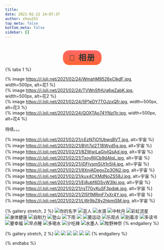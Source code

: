 ```yaml
---
title: 
date: 2021-02-22 14:07:37
author: zhou251
top_meta: false
bottom_meta: false
sidebar: []
---
```

<div style="margin-top:2.5rem;text-align:center">
<span class="milky">🍂 相册</span>
</div>

<style>
.milky {
    font-family: "Arial Rounded MT Bold", "Helvetica Rounded", Arial, sans-serif;
    font-size: 25px;
    letter-spacing: 0.1em;
    color: #333333;
    font-weight: 700;
    padding: 10px 20px;
    border-radius: 20px;
    background: linear-gradient(rgb(255, 102, 102) 0px, rgb(255, 102, 51) 100%);
}
</style>
{% tabs 1 %}

<!-- tab 📸camera -->
{% image https://i.loli.net/2021/02/24/WmahM9526xClkdF.jpg, width=500px, alt=花1 %}<br/>
{% image https://i.loli.net/2021/02/24/TVWnSfHUg6wZabK.jpg, width=500px, alt=花2 %}<br/>
{% image https://i.loli.net/2021/02/24/5P1eDY7TOJzxQfr.jpg, width=500px, alt=花3 %}<br/>
{% image https://i.loli.net/2021/02/24/QOXTAo74YNzi1jr.jpg, width=500px, alt=花4 %}<br/>
<!-- endtab -->

<!-- tab ⛰️风景 -->
待续。。。
<!-- endtab -->

<!-- tab 🖥️电脑壁纸 -->
{% image https://i.loli.net/2021/02/21/cEzN7iO1UbwsBVT.jpg, alt=宇宙 %}<br/>
{% image https://i.loli.net/2021/02/21/BVt7sl2T18Wyd5g.jpg, alt=宇宙 %}<br/>
{% image https://i.loli.net/2021/02/21/8ZWwjLaGiyIQsAd.jpg, alt=宇宙 %}<br/>
{% image https://i.loli.net/2021/02/21/TxoyRjlCb9dAIqL.jpg, alt=宇宙 %}<br/>
{% image https://i.loli.net/2021/02/21/jDFIvsmSUt1n5l4.jpg, alt=宇宙 %}<br/>
{% image https://i.loli.net/2021/02/21/8XnjADegvZp3ON2.jpg, alt=宇宙 %}<br/>
{% image https://i.loli.net/2021/02/21/kux4CXMdNoZS58J.jpg, alt=宇宙 %}<br/>
{% image https://i.loli.net/2021/02/21/Ej8ubf6DSvW3Iki.jpg, alt=宇宙 %}<br/>
{% image https://i.loli.net/2021/02/21/rsT7GyKuSF3pdqk.jpg, alt=宇宙 %}<br/>
{% image https://i.loli.net/2021/02/21/ZI5f1MRmF7xXr4Y.jpg, alt=宇宙 %}<br/>
{% image https://i.loli.net/2021/02/21/LWr9bZ8y2hkmiSM.jpg, alt=宇宙 %}<br/>
<!-- endtab -->

<!-- tab 📱手机壁纸 -->
{% gallery stretch, 2 %}
![你的名字](https://i.loli.net/2021/02/21/eEa7xbGsPjD1p8L.jpg)
![亚人](https://i.loli.net/2021/02/21/qu1rAlCdXFNv2gD.jpg)
![水滴](https://i.loli.net/2021/02/21/aAg3dMHGBC95XLl.jpg)
![中秋月](https://i.loli.net/2021/02/21/8XjCmJbrq6x5hAH.jpg)
![彩虹流星](https://i.loli.net/2021/02/21/LMC5eBTuQqbinhl.jpg)
![身体健康](https://i.loli.net/2021/02/21/64msJrUl8dntXo9.jpg)
![自制力](https://i.loli.net/2021/02/21/kamUx2fWKTuF4iM.jpg)
![登山](https://i.loli.net/2021/02/21/c97be3BRKM6S4WE.jpg)
![下雨](https://i.loli.net/2021/02/21/pZD38VbU4Ploure.jpg)
![](https://i.loli.net/2021/02/21/2VwESrL9mPObZsj.jpg)
![要运动](https://i.loli.net/2021/02/21/3RGHtiuDmreWUJC.jpg)
![乐观点](https://i.loli.net/2021/02/21/udeUB4SkiqMLRjW.jpg)
![别着凉](https://i.loli.net/2021/02/21/Uc7alWGrO1MIxNn.jpg)
![多读书](https://i.loli.net/2021/02/21/Ux4HzSgEMckqR2y.jpg)
![要幸福](https://i.loli.net/2021/02/21/vp3d6MEo9whefKQ.jpg)
![早点睡](https://i.loli.net/2021/02/21/qrF9KRxhs5fgnWi.jpg)
![多喝水](https://i.loli.net/2021/02/21/OXA7siyQkBTVao3.jpg)
![少吃辣](https://i.loli.net/2021/02/21/tvBi9R5TUMXsegZ.jpg)
![水墨人](https://i.loli.net/2021/02/21/O96PVGSQBts4vrl.jpg)
![牧野神奈](https://i.loli.net/2021/02/21/2eHtMqLg7NSsw3O.jpg)
{% endgallery %}
<!-- endtab -->

<!-- tab 🌼WENDY -->
{% gallery stretch, 2 %}
![](https://i.loli.net/2021/02/24/3jlUv9uMLTg6OcA.jpg)
![](https://i.loli.net/2021/02/24/l7qVGkhJ1xfp2ua.jpg)
![](https://i.loli.net/2021/02/24/WEnH5Js13pe68hG.jpg)
![](https://i.loli.net/2021/02/24/G6tijdmkPLNW3XV.jpg)
![](https://i.loli.net/2021/02/24/gW3pCV1woHTItYU.jpg)
![](https://i.loli.net/2021/02/24/nvjihHuoWR59XQz.jpg)
{% endgallery %}
<!-- endtab -->

{% endtabs %}